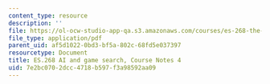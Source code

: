 ```yaml
---
content_type: resource
description: ''
file: https://ol-ocw-studio-app-qa.s3.amazonaws.com/courses/es-268-the-mathematics-in-toys-and-games-spring-2010/7e2bc0702dcc4718b597f3a98592aa09_MITES_268S10_Ses4_AI.pdf
file_type: application/pdf
parent_uid: af5d1022-0bd3-bf5a-802c-68fd5e037397
resourcetype: Document
title: ES.268 AI and game search, Course Notes 4
uid: 7e2bc070-2dcc-4718-b597-f3a98592aa09
---
```

